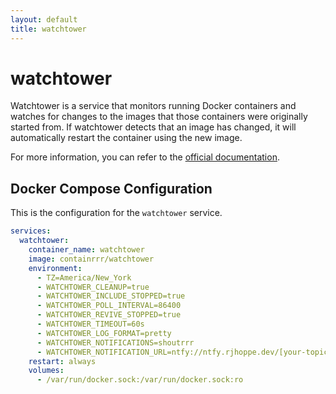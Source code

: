 ```yaml
---
layout: default
title: watchtower
---
```


# watchtower

Watchtower is a service that monitors running Docker containers and watches for changes to the images that those containers were originally started from. If watchtower detects that an image has changed, it will automatically restart the container using the new image.

For more information, you can refer to the [official documentation](https://containrrr.dev/watchtower/).

## Docker Compose Configuration

This is the configuration for the `watchtower` service.

```yaml
services:
  watchtower:
    container_name: watchtower
    image: containrrr/watchtower
    environment:
      - TZ=America/New_York
      - WATCHTOWER_CLEANUP=true
      - WATCHTOWER_INCLUDE_STOPPED=true
      - WATCHTOWER_POLL_INTERVAL=86400
      - WATCHTOWER_REVIVE_STOPPED=true
      - WATCHTOWER_TIMEOUT=60s
      - WATCHTOWER_LOG_FORMAT=pretty
      - WATCHTOWER_NOTIFICATIONS=shoutrrr
      - WATCHTOWER_NOTIFICATION_URL=ntfy://ntfy.rjhoppe.dev/[your-topic-here]?scheme=https
    restart: always
    volumes:
      - /var/run/docker.sock:/var/run/docker.sock:ro
```
